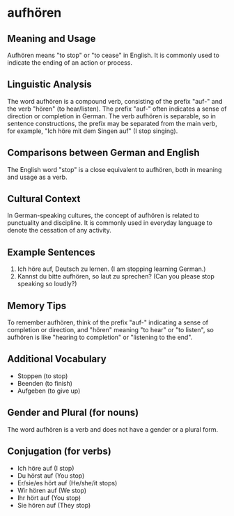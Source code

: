 # aufhören
## Meaning and Usage
Aufhören means "to stop" or "to cease" in English. It is commonly used to indicate the ending of an action or process.

## Linguistic Analysis
The word aufhören is a compound verb, consisting of the prefix "auf-" and the verb "hören" (to hear/listen). The prefix "auf-" often indicates a sense of direction or completion in German. The verb aufhören is separable, so in sentence constructions, the prefix may be separated from the main verb, for example, "Ich höre mit dem Singen auf" (I stop singing).

## Comparisons between German and English
The English word "stop" is a close equivalent to aufhören, both in meaning and usage as a verb.

## Cultural Context
In German-speaking cultures, the concept of aufhören is related to punctuality and discipline. It is commonly used in everyday language to denote the cessation of any activity.

## Example Sentences
1. Ich höre auf, Deutsch zu lernen. (I am stopping learning German.)
2. Kannst du bitte aufhören, so laut zu sprechen? (Can you please stop speaking so loudly?)

## Memory Tips
To remember aufhören, think of the prefix "auf-" indicating a sense of completion or direction, and "hören" meaning "to hear" or "to listen", so aufhören is like "hearing to completion" or "listening to the end".

## Additional Vocabulary
- Stoppen (to stop)
- Beenden (to finish)
- Aufgeben (to give up)

## Gender and Plural (for nouns)
The word aufhören is a verb and does not have a gender or a plural form.

## Conjugation (for verbs)
- Ich höre auf (I stop)
- Du hörst auf (You stop)
- Er/sie/es hört auf (He/she/it stops)
- Wir hören auf (We stop)
- Ihr hört auf (You stop)
- Sie hören auf (They stop)
